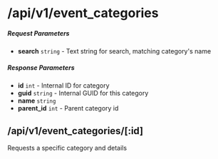 # /api/v1/event_categories

##### Request Parameters
- **search** ```string``` - Text string for search, matching category's name

##### Response Parameters
- **id** ```int``` - Internal ID for category
- **guid** ```string``` - Internal GUID for this category
- **name** ```string```
- **parent_id** ```int``` - Parent category id

## /api/v1/event_categories/[:id]
Requests a specific category and details